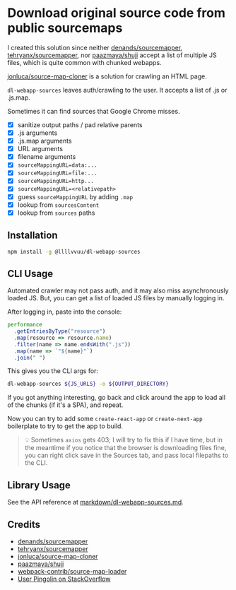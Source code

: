 # Download original source code from public sourcemaps

I created this solution since neither [denands/sourcemapper](https://github.com/denandz/sourcemapper), [tehryanx/sourcemapper](https://github.com/tehryanx/sourcemapper), nor [paazmaya/shuji](https://github.com/paazmaya/shuji) accept a list of multiple JS files, which is quite common with chunked webapps.

[jonluca/source-map-cloner](https://github.com/jonluca/source-map-cloner) is a solution for crawling an HTML page.

`dl-webapp-sources` leaves auth/crawling to the user. It accepts a list of .js or .js.map.

Sometimes it can find sources that Google Chrome misses.

- [x] sanitize output paths / pad relative parents
- [x] .js arguments
- [x] .js.map arguments
- [x] URL arguments
- [x] filename arguments
- [x] `sourceMappingURL=data:...`
- [x] `sourceMappingURL=file:...`
- [x] `sourceMappingURL=http...`
- [x] `sourceMappingURL=<relativepath>`
- [x] guess `sourceMappingURL` by adding `.map`
- [x] lookup from `sourcesContent`
- [x] lookup from `sources` paths

## Installation

```sh
npm install -g @llllvvuu/dl-webapp-sources
```

## CLI Usage

Automated crawler may not pass auth, and it may also miss asynchronously loaded JS. But, you can get a list of loaded JS files by manually logging in.

After logging in, paste into the console:

```javascript
performance
  .getEntriesByType("resource")
  .map(resource => resource.name)
  .filter(name => name.endsWith(".js"))
  .map(name => `"${name}"`)
  .join(" ")
```

This gives you the CLI args for:

```sh
dl-webapp-sources ${JS_URLS} -o ${OUTPUT_DIRECTORY}
```

If you got anything interesting, go back and click around the app to load all of the chunks (if it's a SPA), and repeat.

Now you can try to add some `create-react-app` or `create-next-app` boilerplate to try to get the app to build.

> 💡 Sometimes `axios` gets 403; I will try to fix this if I have time, but in the meantime if you notice that the browser is downloading files fine, you can right click save in the Sources tab, and pass local filepaths to the CLI.

## Library Usage

See the API reference at [markdown/dl-webapp-sources.md](./markdown/dl-webapp-sources.md).

## Credits

- [denands/sourcemapper](https://github.com/denandz/sourcemapper)
- [tehryanx/sourcemapper](https://github.com/tehryanx/sourcemapper)
- [jonluca/source-map-cloner](https://github.com/jonluca/source-map-cloner)
- [paazmaya/shuji](https://github.com/paazmaya/shuji)
- [webpack-contrib/source-map-loader](https://github.com/webpack-contrib/source-map-loader)
- [User Pingolin on StackOverflow](https://stackoverflow.com/a/62640158/5938726)
